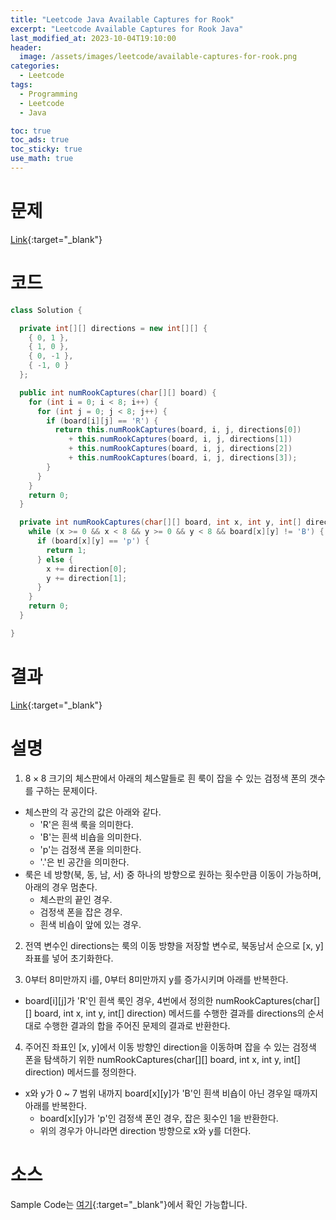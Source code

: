```yaml
---
title: "Leetcode Java Available Captures for Rook"
excerpt: "Leetcode Available Captures for Rook Java"
last_modified_at: 2023-10-04T19:10:00
header:
  image: /assets/images/leetcode/available-captures-for-rook.png
categories:
  - Leetcode
tags:
  - Programming
  - Leetcode
  - Java

toc: true
toc_ads: true
toc_sticky: true
use_math: true
---
```

# 문제
[Link](https://leetcode.com/problems/available-captures-for-rook){:target="_blank"}

# 코드
```java
class Solution {

  private int[][] directions = new int[][] {
    { 0, 1 },
    { 1, 0 },
    { 0, -1 },
    { -1, 0 }
  };

  public int numRookCaptures(char[][] board) {
    for (int i = 0; i < 8; i++) {
      for (int j = 0; j < 8; j++) {
        if (board[i][j] == 'R') {
          return this.numRookCaptures(board, i, j, directions[0])
             + this.numRookCaptures(board, i, j, directions[1])
             + this.numRookCaptures(board, i, j, directions[2])
             + this.numRookCaptures(board, i, j, directions[3]);
        }
      }
    }
    return 0;
  }

  private int numRookCaptures(char[][] board, int x, int y, int[] direction) {
    while (x >= 0 && x < 8 && y >= 0 && y < 8 && board[x][y] != 'B') {
      if (board[x][y] == 'p') {
        return 1;
      } else {
        x += direction[0];
        y += direction[1];
      }
    }
    return 0;
  }

}
```

# 결과
[Link](https://leetcode.com/problems/available-captures-for-rook/submissions/1066689028/){:target="_blank"}

# 설명
1. $8 \times 8$ 크기의 체스판에서 아래의 체스말들로 흰 룩이 잡을 수 있는 검정색 폰의 갯수를 구하는 문제이다.
- 체스판의 각 공간의 값은 아래와 같다.
  - 'R'은 흰색 룩을 의미한다.
  - 'B'는 흰색 비숍을 의미한다.
  - 'p'는 검정색 폰을 의미한다.
  - '.'은 빈 공간을 의미한다.
- 룩은 네 방향(북, 동, 남, 서) 중 하나의 방향으로 원하는 횟수만큼 이동이 가능하며, 아래의 경우 멈춘다.
  - 체스판의 끝인 경우.
  - 검정색 폰을 잡은 경우.
  - 흰색 비숍이 앞에 있는 경우.

2. 전역 변수인 directions는 룩의 이동 방향을 저장할 변수로, 북동남서 순으로 [x, y] 좌표를 넣어 초기화한다.

3. 0부터 8미만까지 i를, 0부터 8미만까지 y를 증가시키며 아래를 반복한다.
- board[i][j]가 'R'인 흰색 룩인 경우, 4번에서 정의한 numRookCaptures(char[][] board, int x, int y, int[] direction) 메서드를 수행한 결과를 directions의 순서대로 수행한 결과의 합을 주어진 문제의 결과로 반환한다.

4. 주어진 좌표인 [x, y]에서 이동 방향인 direction을 이동하며 잡을 수 있는 검정색 폰을 탐색하기 위한 numRookCaptures(char[][] board, int x, int y, int[] direction) 메서드를 정의한다.
- x와 y가 0 ~ 7 범위 내까지 board[x][y]가 'B'인 흰색 비숍이 아닌 경우일 때까지 아래를 반복한다.
  - board[x][y]가 'p'인 검정색 폰인 경우, 잡은 횟수인 1을 반환한다.
  - 위의 경우가 아니라면 direction 방향으로 x와 y를 더한다.

# 소스
Sample Code는 [여기](https://github.com/GracefulSoul/leetcode/blob/master/src/main/java/gracefulsoul/problems/AvailableCapturesForRook.java){:target="_blank"}에서 확인 가능합니다.
